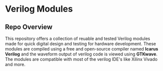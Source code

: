 # Verilog Modules
## Repo Overview
This repository offers a collection of reuable and tested Verilog modules made for quick digital design and testing for hardware development. These modules are compiled using a free and open-source compiler named **Icarus Verilog** and the waveform output of verilog code is viewed using **GTKwave**. The modules are compatible with most of the verilog IDE's like Xilinx Vivado and more. 
